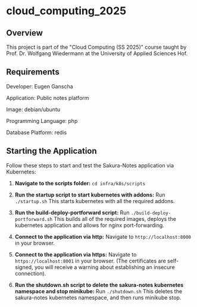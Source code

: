 # cloud_computing_2025

## Overview

This project is part of the "Cloud Computing (SS 2025)" course taught by Prof. Dr. Wolfgang Wiedermann at the University of Applied Sciences Hof.

## Requirements

Developer: Eugen Ganscha

Application: Public notes platform

Image: debian/ubuntu

Programming Language: php

Database Platform: redis

## Starting the Application

Follow these steps to start and test the Sakura-Notes application via Kubernetes:

1. **Navigate to the scripts folder:**
   `cd infra/k8s/scripts`

2. **Run the startup script to start kubernetes with addons:**
   Run `./startup.sh`
   This starts kubernetes with all the required addons.

3. **Run the build-deploy-portforward script:**
    Run `./build-deploy-portforward.sh`
    This builds all of the required images, deploys the kubernetes application and allows for nginx port-forwarding.

4. **Connect to the application via http:**
    Navigate to `http://localhost:8000` in your browser.

5. **Connect to the application via https:**
    Navigate to `https://localhost:8001` in your browser.
    (The certificates are self-signed, you will receive a warning about establishing an insecure connection).

6. **Run the shutdown.sh script to delete the sakura-notes kubernetes namespace and stop minikube:**
    Run `./shutdown.sh`
    This deletes the sakura-notes kubernetes namespace, and then runs minikube stop.